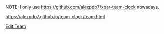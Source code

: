 NOTE: I only use https://github.com/alexpdp7/xbar-team-clock nowadays.

https://alexpdp7.github.io/team-clock/team.html

[Edit Team](https://github.com/alexpdp7/team-clock/edit/master/team)
